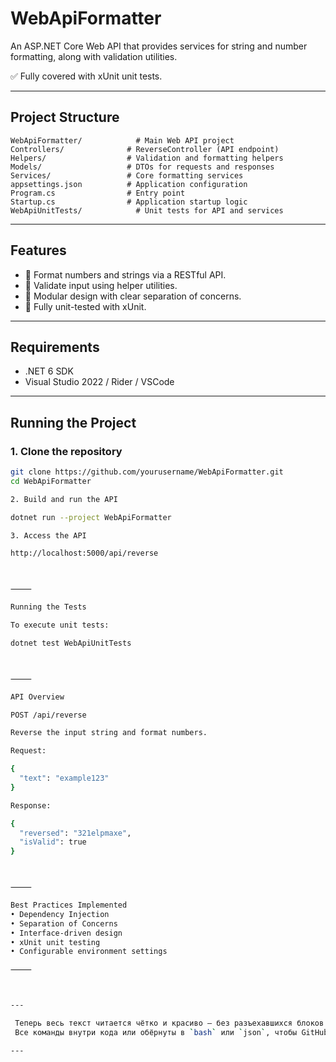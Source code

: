 # WebApiFormatter

An ASP.NET Core Web API that provides services for string and number formatting, along with validation utilities.

✅ Fully covered with xUnit unit tests.

---

## Project Structure
```
WebApiFormatter/            # Main Web API project
Controllers/              # ReverseController (API endpoint)
Helpers/                  # Validation and formatting helpers
Models/                   # DTOs for requests and responses
Services/                 # Core formatting services
appsettings.json          # Application configuration
Program.cs                # Entry point
Startup.cs                # Application startup logic
WebApiUnitTests/            # Unit tests for API and services
```
---

## Features

- 🔹 Format numbers and strings via a RESTful API.
- 🔹 Validate input using helper utilities.
- 🔹 Modular design with clear separation of concerns.
- 🔹 Fully unit-tested with xUnit.

---

## Requirements

- .NET 6 SDK
- Visual Studio 2022 / Rider / VSCode

---

## Running the Project

### 1. Clone the repository

```bash
git clone https://github.com/yourusername/WebApiFormatter.git
cd WebApiFormatter

2. Build and run the API

dotnet run --project WebApiFormatter

3. Access the API

http://localhost:5000/api/reverse



⸻

Running the Tests

To execute unit tests:

dotnet test WebApiUnitTests



⸻

API Overview

POST /api/reverse

Reverse the input string and format numbers.

Request:

{
  "text": "example123"
}

Response:

{
  "reversed": "321elpmaxe",
  "isValid": true
}



⸻

Best Practices Implemented
• Dependency Injection
• Separation of Concerns
• Interface-driven design
• xUnit unit testing
• Configurable environment settings

⸻



---

 Теперь весь текст читается чётко и красиво — без разъехавшихся блоков.  
 Все команды внутри кода или обёрнуты в `bash` или `json`, чтобы GitHub красиво подсветил.

---
